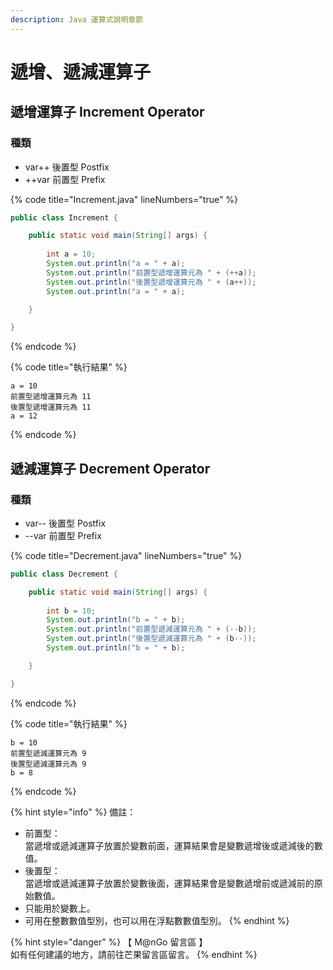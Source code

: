 ```yaml
---
description: Java 運算式說明章節
---
```


# 遞增、遞減運算子

## 遞增運算子 Increment Operator

### 種類

* var++ 後置型 Postfix
* \++var 前置型 Prefix

{% code title="Increment.java" lineNumbers="true" %}
```java
public class Increment {

	public static void main(String[] args) {
		
		int a = 10;
		System.out.println("a = " + a);
		System.out.println("前置型遞增運算元為 " + (++a));
		System.out.println("後置型遞增運算元為 " + (a++));
		System.out.println("a = " + a);

	}

}
```
{% endcode %}

{% code title="執行結果" %}
```
a = 10
前置型遞增運算元為 11
後置型遞增運算元為 11
a = 12
```
{% endcode %}

## 遞減運算子 Decrement Operator

### 種類

* var-- 後置型 Postfix
* \--var 前置型 Prefix

{% code title="Decrement.java" lineNumbers="true" %}
```java
public class Decrement {

	public static void main(String[] args) {
		
		int b = 10;
		System.out.println("b = " + b);
		System.out.println("前置型遞減運算元為 " + (--b));
		System.out.println("後置型遞減運算元為 " + (b--));
		System.out.println("b = " + b);

	}

}
```
{% endcode %}

{% code title="執行結果" %}
```
b = 10
前置型遞減運算元為 9
後置型遞減運算元為 9
b = 8
```
{% endcode %}

{% hint style="info" %}
備註：

* 前置型：\
  當遞增或遞減運算子放置於變數前面，運算結果會是變數遞增後或遞減後的數值。
* 後置型：\
  當遞增或遞減運算子放置於變數後面，運算結果會是變數遞增前或遞減前的原始數值。
* 只能用於變數上。
* 可用在整數數值型別，也可以用在浮點數數值型別。
{% endhint %}

{% hint style="danger" %}
【 M@nGo 留言區 】\
如有任何建議的地方，請前往芒果留言區留言。
{% endhint %}
